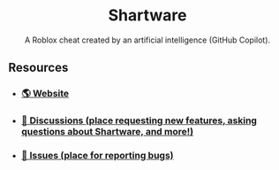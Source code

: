 <h1 align="center">Shartware</h1>
<p align="center">
  A Roblox cheat created by an artificial intelligence (GitHub Copilot).
</p>

## Resources
- ### [🌎 Website](https://shartware.gg)
- ### [💬 Discussions (place requesting new features, asking questions about Shartware, and more!)](https://github.com/shartware-rbx/shartware/discussions)
- ### [🐞 Issues (place for reporting bugs)](https://github.com/shartware-rbx/shartware/issues)
